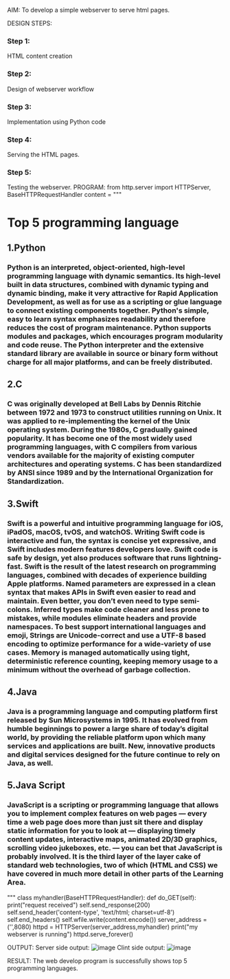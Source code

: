 AIM:
To develop a simple webserver to serve html pages.

DESIGN STEPS:
### Step 1: 
HTML content creation
### Step 2:
Design of webserver workflow
### Step 3:
Implementation using Python code
### Step 4:
Serving the HTML pages.
### Step 5:
Testing the webserver.
PROGRAM:
from http.server import HTTPServer, BaseHTTPRequestHandler
content = """
<!DOCTYPE html>
<html>
<head>
<title>My webserver</title>
</head>
<body>
<h1> Top 5 programming language</h1>
<h2>1.Python</h2>
<h3> Python is an interpreted, object-oriented, high-level programming language with dynamic semantics. Its high-level built in data structures, combined
with dynamic typing and dynamic binding, make it very attractive for Rapid Application Development, as well as for use as a scripting or glue language
to connect existing components together. Python's simple, easy to learn syntax emphasizes readability and therefore reduces the cost of program
maintenance. Python supports modules and packages, which encourages program modularity and code reuse. The Python interpreter and the extensive
standard library are available in source or binary form without charge for all major platforms, and can be freely distributed.</h3>
<h2>2.C</h2>
<h3>C was originally developed at Bell Labs by Dennis Ritchie between 1972 and 1973 to construct utilities running on Unix. It was applied to 
re-implementing the kernel of the Unix operating system. During the 1980s, C gradually gained popularity. It has become one of the most widely used 
programming languages, with C compilers from various vendors available for the majority of existing computer architectures and operating systems. 
C has been standardized by ANSI since 1989 and by the International Organization for Standardization.</h3>
<h2>3.Swift</h2>
<h3> Swift is a powerful and intuitive programming language for iOS, iPadOS, macOS, tvOS, and watchOS. Writing Swift code is interactive and fun, the
syntax is concise yet expressive, and Swift includes modern features developers love. Swift code is safe by design, yet also produces software that runs 
lightning-fast. Swift is the result of the latest research on programming languages, combined with decades of experience building Apple platforms. Named
parameters are expressed in a clean syntax that makes APIs in Swift even easier to read and maintain. Even better, you don’t even need to type semi-colons.
Inferred types make code cleaner and less prone to mistakes, while modules eliminate headers and provide namespaces. To best support international languages
and emoji, Strings are Unicode-correct and use a UTF-8 based encoding to optimize performance for a wide-variety of use cases. Memory is managed automatically
using tight, deterministic reference counting, keeping memory usage to a minimum without the overhead of garbage collection.</h3>
<h2>4.Java</h2>
<h3>Java is a programming language and computing platform first released by Sun Microsystems in 1995. It has evolved from humble beginnings to power a large share
of today’s digital world, by providing the reliable platform upon which many services and applications are built. New, innovative products and digital services
designed for the future continue to rely on Java, as well.</h3>
<h2>5.Java Script</h2>
<h3>JavaScript is a scripting or programming language that allows you to implement complex features on web pages — every time a web page does more than just sit
there and display static information for you to look at — displaying timely content updates, interactive maps, animated 2D/3D graphics, scrolling video jukeboxes, etc.
— you can bet that JavaScript is probably involved. It is the third layer of the layer cake of standard web technologies, two of which (HTML and CSS) we have covered in
 much more detail in other parts of the Learning Area.</h3>

</body>
</html>
"""
class myhandler(BaseHTTPRequestHandler):
    def do_GET(self):
        print("request received")
        self.send_response(200)
        self.send_header('content-type', 'text/html; charset=utf-8')
        self.end_headers()
        self.wfile.write(content.encode())
server_address = ('',8080)
httpd = HTTPServer(server_address,myhandler)
print("my webserver is running")
httpd.serve_forever()

OUTPUT:
Server side output:
![image](https://user-images.githubusercontent.com/94164665/143048942-88c4624e-941c-47af-a644-3c050a96b521.png)
Clint side output: 
![image](https://user-images.githubusercontent.com/94164665/143049016-29612f41-4968-4d28-a6be-ca3d87dd172f.png)


RESULT:
The web develop program is successfully shows top 5 programming languages. 
